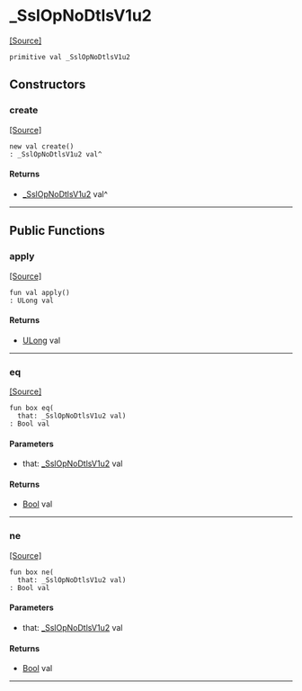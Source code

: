 # _SslOpNoDtlsV1u2
<span class="source-link">[[Source]](src/net-ssl/ssl_context.md#L35)</span>
```pony
primitive val _SslOpNoDtlsV1u2
```

## Constructors

### create
<span class="source-link">[[Source]](src/net-ssl/ssl_context.md#L35)</span>


```pony
new val create()
: _SslOpNoDtlsV1u2 val^
```

#### Returns

* [_SslOpNoDtlsV1u2](net-ssl-_SslOpNoDtlsV1u2.md) val^

---

## Public Functions

### apply
<span class="source-link">[[Source]](src/net-ssl/ssl_context.md#L35)</span>


```pony
fun val apply()
: ULong val
```

#### Returns

* [ULong](builtin-ULong.md) val

---

### eq
<span class="source-link">[[Source]](src/net-ssl/ssl_context.md#L35)</span>


```pony
fun box eq(
  that: _SslOpNoDtlsV1u2 val)
: Bool val
```
#### Parameters

*   that: [_SslOpNoDtlsV1u2](net-ssl-_SslOpNoDtlsV1u2.md) val

#### Returns

* [Bool](builtin-Bool.md) val

---

### ne
<span class="source-link">[[Source]](src/net-ssl/ssl_context.md#L35)</span>


```pony
fun box ne(
  that: _SslOpNoDtlsV1u2 val)
: Bool val
```
#### Parameters

*   that: [_SslOpNoDtlsV1u2](net-ssl-_SslOpNoDtlsV1u2.md) val

#### Returns

* [Bool](builtin-Bool.md) val

---

